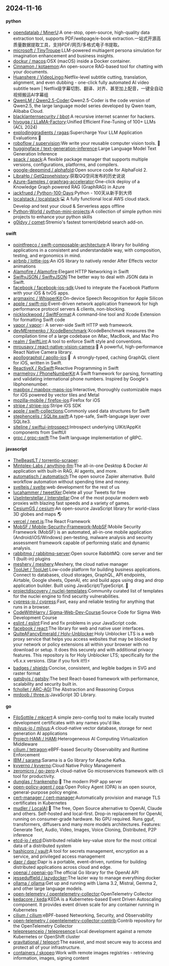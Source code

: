 ## 2024-11-16

#### python
* [opendatalab / MinerU](https://github.com/opendatalab/MinerU):A one-stop, open-source, high-quality data extraction tool, supports PDF/webpage/e-book extraction.一站式开源高质量数据提取工具，支持PDF/网页/多格式电子书提取。
* [microsoft / TinyTroupe](https://github.com/microsoft/TinyTroupe):LLM-powered multiagent persona simulation for imagination enhancement and business insights.
* [dockur / macos](https://github.com/dockur/macos):OSX (macOS) inside a Docker container.
* [Cinnamon / kotaemon](https://github.com/Cinnamon/kotaemon):An open-source RAG-based tool for chatting with your documents.
* [Huanshere / VideoLingo](https://github.com/Huanshere/VideoLingo):Netflix-level subtitle cutting, translation, alignment, and even dubbing - one-click fully automated AI video subtitle team | Netflix级字幕切割、翻译、对齐、甚至加上配音，一键全自动视频搬运AI字幕组
* [QwenLM / Qwen2.5-Coder](https://github.com/QwenLM/Qwen2.5-Coder):Qwen2.5-Coder is the code version of Qwen2.5, the large language model series developed by Qwen team, Alibaba Cloud.
* [blacklanternsecurity / bbot](https://github.com/blacklanternsecurity/bbot):A recursive internet scanner for hackers.
* [hiyouga / LLaMA-Factory](https://github.com/hiyouga/LLaMA-Factory):Unified Efficient Fine-Tuning of 100+ LLMs (ACL 2024)
* [explodinggradients / ragas](https://github.com/explodinggradients/ragas):Supercharge Your LLM Application Evaluations 🚀
* [roboflow / supervision](https://github.com/roboflow/supervision):We write your reusable computer vision tools. 💜
* [huggingface / text-generation-inference](https://github.com/huggingface/text-generation-inference):Large Language Model Text Generation Inference
* [spack / spack](https://github.com/spack/spack):A flexible package manager that supports multiple versions, configurations, platforms, and compilers.
* [google-deepmind / alphafold](https://github.com/google-deepmind/alphafold):Open source code for AlphaFold 2.
* [LibraHp / GetQzonehistory](https://github.com/LibraHp/GetQzonehistory):获取QQ空间发布的历史说说
* [Azure-Samples / graphrag-accelerator](https://github.com/Azure-Samples/graphrag-accelerator):One-click deploy of a Knowledge Graph powered RAG (GraphRAG) in Azure
* [jackfrued / Python-100-Days](https://github.com/jackfrued/Python-100-Days):Python - 100天从新手到大师
* [localstack / localstack](https://github.com/localstack/localstack):💻 A fully functional local AWS cloud stack. Develop and test your cloud & Serverless apps offline
* [Python-World / python-mini-projects](https://github.com/Python-World/python-mini-projects):A collection of simple python mini projects to enhance your python skills
* [g0ldyy / comet](https://github.com/g0ldyy/comet):Stremio's fastest torrent/debrid search add-on.

#### swift
* [pointfreeco / swift-composable-architecture](https://github.com/pointfreeco/swift-composable-architecture):A library for building applications in a consistent and understandable way, with composition, testing, and ergonomics in mind.
* [airbnb / lottie-ios](https://github.com/airbnb/lottie-ios):An iOS library to natively render After Effects vector animations
* [Alamofire / Alamofire](https://github.com/Alamofire/Alamofire):Elegant HTTP Networking in Swift
* [SwiftyJSON / SwiftyJSON](https://github.com/SwiftyJSON/SwiftyJSON):The better way to deal with JSON data in Swift.
* [facebook / facebook-ios-sdk](https://github.com/facebook/facebook-ios-sdk):Used to integrate the Facebook Platform with your iOS & tvOS apps.
* [argmaxinc / WhisperKit](https://github.com/argmaxinc/WhisperKit):On-device Speech Recognition for Apple Silicon
* [apple / swift-nio](https://github.com/apple/swift-nio):Event-driven network application framework for high performance protocol servers & clients, non-blocking.
* [nicklockwood / SwiftFormat](https://github.com/nicklockwood/SwiftFormat):A command-line tool and Xcode Extension for formatting Swift code
* [vapor / vapor](https://github.com/vapor/vapor):💧 A server-side Swift HTTP web framework.
* [devMEremenko / XcodeBenchmark](https://github.com/devMEremenko/XcodeBenchmark):XcodeBenchmark measures the compilation time of a large codebase on iMac, MacBook, and Mac Pro
* [realm / SwiftLint](https://github.com/realm/SwiftLint):A tool to enforce Swift style and conventions.
* [mrousavy / react-native-vision-camera](https://github.com/mrousavy/react-native-vision-camera):📸 A powerful, high-performance React Native Camera library.
* [apollographql / apollo-ios](https://github.com/apollographql/apollo-ios):📱  A strongly-typed, caching GraphQL client for iOS, written in Swift.
* [ReactiveX / RxSwift](https://github.com/ReactiveX/RxSwift):Reactive Programming in Swift
* [marmelroy / PhoneNumberKit](https://github.com/marmelroy/PhoneNumberKit):A Swift framework for parsing, formatting and validating international phone numbers. Inspired by Google's libphonenumber.
* [mapbox / mapbox-maps-ios](https://github.com/mapbox/mapbox-maps-ios):Interactive, thoroughly customizable maps for iOS powered by vector tiles and Metal
* [mozilla-mobile / firefox-ios](https://github.com/mozilla-mobile/firefox-ios):Firefox for iOS
* [stripe / stripe-ios](https://github.com/stripe/stripe-ios):Stripe iOS SDK
* [apple / swift-collections](https://github.com/apple/swift-collections):Commonly used data structures for Swift
* [stephencelis / SQLite.swift](https://github.com/stephencelis/SQLite.swift):A type-safe, Swift-language layer over SQLite3.
* [siteline / swiftui-introspect](https://github.com/siteline/swiftui-introspect):Introspect underlying UIKit/AppKit components from SwiftUI
* [grpc / grpc-swift](https://github.com/grpc/grpc-swift):The Swift language implementation of gRPC.

#### javascript
* [TheBeastLT / torrentio-scraper](https://github.com/TheBeastLT/torrentio-scraper):
* [Mintplex-Labs / anything-llm](https://github.com/Mintplex-Labs/anything-llm):The all-in-one Desktop & Docker AI application with built-in RAG, AI agents, and more.
* [automatisch / automatisch](https://github.com/automatisch/automatisch):The open source Zapier alternative. Build workflow automation without spending time and money.
* [sveltejs / svelte](https://github.com/sveltejs/svelte):web development for the rest of us
* [lucahammer / tweetXer](https://github.com/lucahammer/tweetXer):Delete all your Tweets for free
* [UseInterstellar / Interstellar](https://github.com/UseInterstellar/Interstellar):One of the most popular modern web proxies with blazing fast speeds and a variety of games.
* [CesiumGS / cesium](https://github.com/CesiumGS/cesium):An open-source JavaScript library for world-class 3D globes and maps 🌎
* [vercel / next.js](https://github.com/vercel/next.js):The React Framework
* [MobSF / Mobile-Security-Framework-MobSF](https://github.com/MobSF/Mobile-Security-Framework-MobSF):Mobile Security Framework (MobSF) is an automated, all-in-one mobile application (Android/iOS/Windows) pen-testing, malware analysis and security assessment framework capable of performing static and dynamic analysis.
* [rabbitmq / rabbitmq-server](https://github.com/rabbitmq/rabbitmq-server):Open source RabbitMQ: core server and tier 1 (built-in) plugins
* [meshery / meshery](https://github.com/meshery/meshery):Meshery, the cloud native manager
* [ToolJet / ToolJet](https://github.com/ToolJet/ToolJet):Low-code platform for building business applications. Connect to databases, cloud storages, GraphQL, API endpoints, Airtable, Google sheets, OpenAI, etc and build apps using drag and drop application builder. Built using JavaScript/TypeScript. 🚀
* [projectdiscovery / nuclei-templates](https://github.com/projectdiscovery/nuclei-templates):Community curated list of templates for the nuclei engine to find security vulnerabilities.
* [cypress-io / cypress](https://github.com/cypress-io/cypress):Fast, easy and reliable testing for anything that runs in a browser.
* [CodeWithHarry / Sigma-Web-Dev-Course](https://github.com/CodeWithHarry/Sigma-Web-Dev-Course):Source Code for Sigma Web Development Course
* [eslint / eslint](https://github.com/eslint/eslint):Find and fix problems in your JavaScript code.
* [facebook / react](https://github.com/facebook/react):The library for web and native user interfaces.
* [QuiteAFancyEmerald / Holy-Unblocker](https://github.com/QuiteAFancyEmerald/Holy-Unblocker):Holy Unblocker LTS is a web proxy service that helps you access websites that may be blocked by your network or policy extensions all within your browser with no download or setup. It does this securely and with additional privacy features. This repository is for Holy Unblocker LTS; specifically for the v6.x.x versions. (Star if you fork it!!)⚡
* [badges / shields](https://github.com/badges/shields):Concise, consistent, and legible badges in SVG and raster format
* [gatsbyjs / gatsby](https://github.com/gatsbyjs/gatsby):The best React-based framework with performance, scalability and security built in.
* [fchollet / ARC-AGI](https://github.com/fchollet/ARC-AGI):The Abstraction and Reasoning Corpus
* [mrdoob / three.js](https://github.com/mrdoob/three.js):JavaScript 3D Library.

#### go
* [FiloSottile / mkcert](https://github.com/FiloSottile/mkcert):A simple zero-config tool to make locally trusted development certificates with any names you'd like.
* [milvus-io / milvus](https://github.com/milvus-io/milvus):A cloud-native vector database, storage for next generation AI applications
* [Project-HAMi / HAMi](https://github.com/Project-HAMi/HAMi):Heterogeneous AI Computing Virtualization Middleware
* [cilium / tetragon](https://github.com/cilium/tetragon):eBPF-based Security Observability and Runtime Enforcement
* [IBM / sarama](https://github.com/IBM/sarama):Sarama is a Go library for Apache Kafka.
* [kyverno / kyverno](https://github.com/kyverno/kyverno):Cloud Native Policy Management
* [zeromicro / go-zero](https://github.com/zeromicro/go-zero):A cloud-native Go microservices framework with cli tool for productivity.
* [dunglas / frankenphp](https://github.com/dunglas/frankenphp):🧟 The modern PHP app server
* [open-policy-agent / opa](https://github.com/open-policy-agent/opa):Open Policy Agent (OPA) is an open source, general-purpose policy engine.
* [cert-manager / cert-manager](https://github.com/cert-manager/cert-manager):Automatically provision and manage TLS certificates in Kubernetes
* [mudler / LocalAI](https://github.com/mudler/LocalAI):🤖 The free, Open Source alternative to OpenAI, Claude and others. Self-hosted and local-first. Drop-in replacement for OpenAI, running on consumer-grade hardware. No GPU required. Runs gguf, transformers, diffusers and many more models architectures. Features: Generate Text, Audio, Video, Images, Voice Cloning, Distributed, P2P inference
* [etcd-io / etcd](https://github.com/etcd-io/etcd):Distributed reliable key-value store for the most critical data of a distributed system
* [hashicorp / vault](https://github.com/hashicorp/vault):A tool for secrets management, encryption as a service, and privileged access management
* [dapr / dapr](https://github.com/dapr/dapr):Dapr is a portable, event-driven, runtime for building distributed applications across cloud and edge.
* [openai / openai-go](https://github.com/openai/openai-go):The official Go library for the OpenAI API
* [jesseduffield / lazydocker](https://github.com/jesseduffield/lazydocker):The lazier way to manage everything docker
* [ollama / ollama](https://github.com/ollama/ollama):Get up and running with Llama 3.2, Mistral, Gemma 2, and other large language models.
* [open-telemetry / opentelemetry-collector](https://github.com/open-telemetry/opentelemetry-collector):OpenTelemetry Collector
* [kedacore / keda](https://github.com/kedacore/keda):KEDA is a Kubernetes-based Event Driven Autoscaling component. It provides event driven scale for any container running in Kubernetes
* [cilium / cilium](https://github.com/cilium/cilium):eBPF-based Networking, Security, and Observability
* [open-telemetry / opentelemetry-collector-contrib](https://github.com/open-telemetry/opentelemetry-collector-contrib):Contrib repository for the OpenTelemetry Collector
* [telepresenceio / telepresence](https://github.com/telepresenceio/telepresence):Local development against a remote Kubernetes or OpenShift cluster
* [gravitational / teleport](https://github.com/gravitational/teleport):The easiest, and most secure way to access and protect all of your infrastructure.
* [containers / skopeo](https://github.com/containers/skopeo):Work with remote images registries - retrieving information, images, signing content
